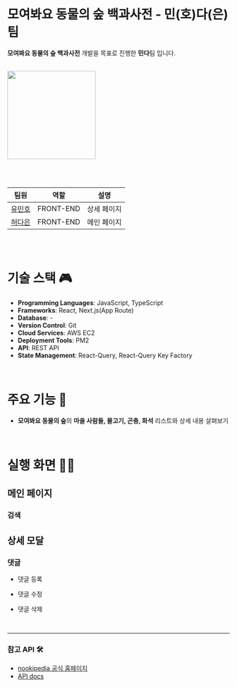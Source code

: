 # 모여봐요 동물의 숲 백과사전 - 민(호)다(은)팀

<b>모여봐요 동물의 숲 백과사전</b> 개발을 목표로 진행한 <b>민다</b>팀 입니다.

<br>

<img width="200" height="200" src="https://github.com/user-attachments/assets/0dbd904b-d7b5-4171-b8ca-86d3c8fba8ea">


<br><br>


| 팀원                                | 역할       | 설명                |
| ---------------------------------- | --------- | ------------------ |
| [유민호](https://github.com/ymh0951) | FRONT-END | 상세 페이지          |
| [허다은](https://github.com/nno3onn) | FRONT-END | 메인 페이지          |

<br><br>



# 기술 스택 🎮

- <b>Programming Languages</b>: JavaScript, TypeScript
- <b>Frameworks</b>: React, Next.js(App Route)
- <b>Database</b>: -
- <b>Version Control</b>: Git
- <b>Cloud Services</b>: AWS EC2
- <b>Deployment Tools</b>: PM2
- <b>API</b>: REST API
- <b>State Management</b>: React-Query, React-Query Key Factory

<br>


# 주요 기능 🚀

- <b>모여봐요 동물의 숲</b>의 <b>마을 사람들, 물고기, 곤충, 화석</b> 리스트와 상세 내용 살펴보기

<br>


# 실행 화면 👨‍💻
## 메인 페이지

### 검색

## 상세 모달

### 댓글
- 댓글 등록

- 댓글 수정

- 댓글 삭제


<br>

---------------------------------------------------------
### 참고 API 🛠️
- [nookipedia 공식 홈페이지](https://nookipedia.com/wiki/Main_Page)
- [API docs](https://api.nookipedia.com/doc)

